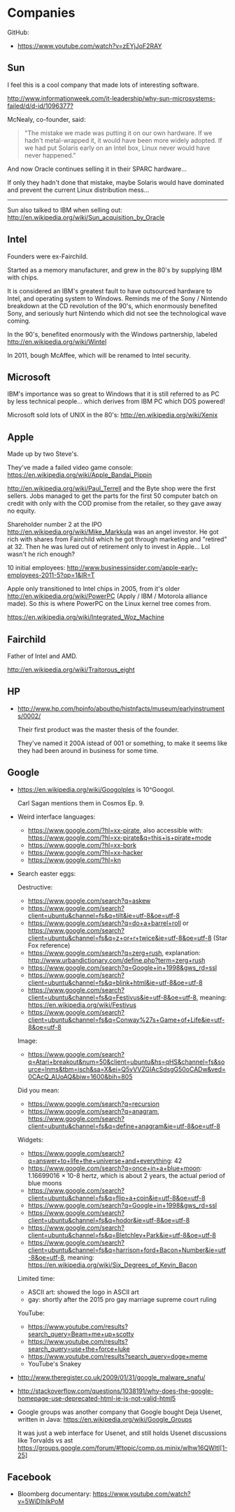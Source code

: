 # Companies

GitHub:

- <https://www.youtube.com/watch?v=zEYjJoF2RAY>

## Sun

I feel this is a cool company that made lots of interesting software.

<http://www.informationweek.com/it-leadership/why-sun-microsystems-failed/d/d-id/1096377?>

McNealy, co-founder, said:

> "The mistake we made was putting it on our own hardware. If we hadn't metal-wrapped it, it would have been more widely adopted. If we had put Solaris early on an Intel box, Linux never would have never happened."

And now Oracle continues selling it in their SPARC hardware...

If only they hadn't done that mistake, maybe Solaris would have dominated and prevent the current Linux distribution mess...

---

Sun also talked to IBM when selling out: <http://en.wikipedia.org/wiki/Sun_acquisition_by_Oracle>

## Intel

Founders were ex-Fairchild.

Started as a memory manufacturer, and grew in the 80's by supplying IBM with chips.

It is considered an IBM's greatest fault to have outsourced hardware to Intel, and operating system to Windows. Reminds me of the Sony / Nintendo breakdown at the CD revolution of the 90's, which enormously benefited Sony, and seriously hurt Nintendo which did not see the technological wave coming.

In the 90's, benefited enormously with the Windows partnership, labeled <http://en.wikipedia.org/wiki/Wintel>

In 2011, bough McAffee, which will be renamed to Intel security.

## Microsoft

IBM's importance was so great to Windows that it is still referred to as PC by less technical people... which derives from IBM PC which DOS powered!

Microsoft sold lots of UNIX in the 80's: <http://en.wikipedia.org/wiki/Xenix>

## Apple

Made up by two Steve's.

They've made a failed video game console: <https://en.wikipedia.org/wiki/Apple_Bandai_Pippin>

<http://en.wikipedia.org/wiki/Paul_Terrell> and the Byte shop were the first sellers. Jobs managed to get the parts for the first 50 computer batch on credit with only with the COD promise from the retailer, so they gave away no equity.

Shareholder number 2 at the IPO <http://en.wikipedia.org/wiki/Mike_Markkula> was an angel investor. He got rich with shares from Fairchild which he got through marketing and "retired" at 32. Then he was lured out of retirement only to invest in Apple... Lol wasn't he rich enough?

10 initial employees: <http://www.businessinsider.com/apple-early-employees-2011-5?op=1&IR=T>

Apple only transitioned to Intel chips in 2005, from it's older <http://en.wikipedia.org/wiki/PowerPC> (Apply / IBM / Motorola alliance made). So *this* is where PowerPC on the Linux kernel tree comes from.

<https://en.wikipedia.org/wiki/Integrated_Woz_Machine>

## Fairchild

Father of Intel and AMD.

<http://en.wikipedia.org/wiki/Traitorous_eight>

## HP

-   <http://www.hp.com/hpinfo/abouthp/histnfacts/museum/earlyinstruments/0002/>

    Their first product was the master thesis of the founder.

    They've named it 200A istead of 001 or something, to make it seems like they had been around in business for some time.

## Google

-   https://en.wikipedia.org/wiki/Googolplex is 10^Googol.

    Carl Sagan mentions them in Cosmos Ep. 9.

-   Weird interface languages:

    - <https://www.google.com/?hl=xx-pirate>, also accessible with: <https://www.google.com/?hl=xx-pirate&q=this+is+pirate+mode>
    - <https://www.google.com/?hl=xx-bork>
    - <https://www.google.com/?hl=xx-hacker>
    - <https://www.google.com/?hl=kn>

-   Search easter eggs:

    Destructive:

    - <https://www.google.com/search?q=askew>
    - <https://www.google.com/search?client=ubuntu&channel=fs&q=tilt&ie=utf-8&oe=utf-8>
    - <https://www.google.com/search?q=do+a+barrel+roll> or <https://www.google.com/search?client=ubuntu&channel=fs&q=z+or+r+twice&ie=utf-8&oe=utf-8> (Star Fox reference)
    - <https://www.google.com/search?q=zerg+rush>, explanation: <http://www.urbandictionary.com/define.php?term=zerg+rush>
    - <https://www.google.com/search?q=Google+in+1998&gws_rd=ssl>
    - <https://www.google.com/search?client=ubuntu&channel=fs&q=blink+html&ie=utf-8&oe=utf-8>
    - <https://www.google.com/search?client=ubuntu&channel=fs&q=Festivus&ie=utf-8&oe=utf-8>, meaning: <https://en.wikipedia.org/wiki/Festivus>
    - <https://www.google.com/search?client=ubuntu&channel=fs&q=Conway%27s+Game+of+Life&ie=utf-8&oe=utf-8>

    Image:

    - <https://www.google.com/search?q=Atari+breakout&num=50&client=ubuntu&hs=qHS&channel=fs&source=lnms&tbm=isch&sa=X&ei=Q5yVVZGIAcSdsgG50oCADw&ved=0CAcQ_AUoAQ&biw=1600&bih=805>

    Did you mean:

    - <https://www.google.com/search?q=recursion>
    - <https://www.google.com/search?q=anagram>, <https://www.google.com/search?client=ubuntu&channel=fs&q=define+anagram&ie=utf-8&oe=utf-8>

    Widgets:

    - <https://www.google.com/search?q=answer+to+life+the+universe+and+everything>: 42
    - <https://www.google.com/search?q=once+in+a+blue+moon>: 1.16699016 × 10-8 hertz, which is about 2 years, the actual period of blue moons
    - <https://www.google.com/search?client=ubuntu&channel=fs&q=flip+a+coin&ie=utf-8&oe=utf-8>
    - <https://www.google.com/search?q=Google+in+1998&gws_rd=ssl>
    - <https://www.google.com/search?client=ubuntu&channel=fs&q=hodor&ie=utf-8&oe=utf-8>
    - <https://www.google.com/search?client=ubuntu&channel=fs&q=Bletchley+Park&ie=utf-8&oe=utf-8>
    - <https://www.google.com/search?client=ubuntu&channel=fs&q=harrison+ford+Bacon+Number&ie=utf-8&oe=utf-8>, meaning: <https://en.wikipedia.org/wiki/Six_Degrees_of_Kevin_Bacon>

    Limited time:

    - ASCII art: showed the logo in ASCII art
    - gay: shortly after the 2015 pro gay marriage supreme court ruling

    YouTube:

    - <https://www.youtube.com/results?search_query=Beam+me+up+scotty>
    - <https://www.youtube.com/results?search_query=use+the+force+luke>
    - <https://www.youtube.com/results?search_query=doge+meme>
    - YouTube's Snakey

-   <http://www.theregister.co.uk/2009/01/31/google_malware_snafu/>

-   <http://stackoverflow.com/questions/1038191/why-does-the-google-homepage-use-deprecated-html-ie-is-not-valid-html5>

-   Google groups was another company that Google bought Deja Usenet, written in Java: <https://en.wikipedia.org/wiki/Google_Groups>

    It was just a web interface for Usenet, and still holds Usenet discussions like Torvalds vs ast https://groups.google.com/forum/#!topic/comp.os.minix/wlhw16QWltI[1-25]

## Facebook

- Bloomberg documentary: https://www.youtube.com/watch?v=5WiDIhIkPoM

